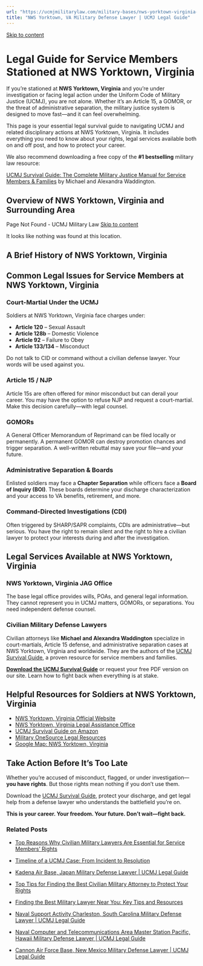 ```yaml
---
url: "https://ucmjmilitarylaw.com/military-bases/nws-yorktown-virginia-military-defense-lawyer-ucmj-legal-guide/"
title: "NWS Yorktown, VA Military Defense Lawyer | UCMJ Legal Guide"
---
```


[Skip to content](https://ucmjmilitarylaw.com/military-bases/nws-yorktown-virginia-military-defense-lawyer-ucmj-legal-guide/#content)

# Legal Guide for Service Members Stationed at NWS Yorktown, Virginia

If you’re stationed at **NWS Yorktown, Virginia** and you’re under investigation or facing legal action under the Uniform Code of Military Justice (UCMJ), you are not alone. Whether it’s an Article 15, a GOMOR, or the threat of administrative separation, the military justice system is designed to move fast—and it can feel overwhelming.

This page is your essential legal survival guide to navigating UCMJ and related disciplinary actions at NWS Yorktown, Virginia. It includes everything you need to know about your rights, legal services available both on and off post, and how to protect your career.

We also recommend downloading a free copy of the **#1 bestselling** military law resource:

[UCMJ Survival Guide: The Complete Military Justice Manual for Service Members & Families](https://www.amazon.com/dp/B0FCDD3B2Z) by Michael and Alexandra Waddington.

## Overview of NWS Yorktown, Virginia and Surrounding Area

Page Not Found - UCMJ Military Law [Skip to content](https://ucmjmilitarylaw.com/military-bases/nws-yorktown-virginia-military-defense-lawyer-ucmj-legal-guide/%7Blocation7#content)

It looks like nothing was found at this location.

## A Brief History of NWS Yorktown, Virginia

## Common Legal Issues for Service Members at NWS Yorktown, Virginia

### Court-Martial Under the UCMJ

Soldiers at NWS Yorktown, Virginia face charges under:

- **Article 120** – Sexual Assault
- **Article 128b** – Domestic Violence
- **Article 92** – Failure to Obey
- **Article 133/134** – Misconduct

Do not talk to CID or command without a civilian defense lawyer. Your words will be used against you.

### Article 15 / NJP

Article 15s are often offered for minor misconduct but can derail your career. You may have the option to refuse NJP and request a court-martial. Make this decision carefully—with legal counsel.

### GOMORs

A General Officer Memorandum of Reprimand can be filed locally or permanently. A permanent GOMOR can destroy promotion chances and trigger separation. A well-written rebuttal may save your file—and your future.

### Administrative Separation & Boards

Enlisted soldiers may face a **Chapter Separation** while officers face a **Board of Inquiry (BOI)**. These boards determine your discharge characterization and your access to VA benefits, retirement, and more.

### Command-Directed Investigations (CDI)

Often triggered by SHARP/SAPR complaints, CDIs are administrative—but serious. You have the right to remain silent and the right to hire a civilian lawyer to protect your interests during and after the investigation.

## Legal Services Available at NWS Yorktown, Virginia

### NWS Yorktown, Virginia JAG Office

The base legal office provides wills, POAs, and general legal information. They cannot represent you in UCMJ matters, GOMORs, or separations. You need independent defense counsel.

### Civilian Military Defense Lawyers

Civilian attorneys like **Michael and Alexandra Waddington** specialize in court-martials, Article 15 defense, and administrative separation cases at NWS Yorktown, Virginia and worldwide. They are the authors of the [UCMJ Survival Guide](https://www.amazon.com/dp/B0FCDD3B2Z), a proven resource for service members and families.

**[Download the UCMJ Survival Guide](https://www.amazon.com/dp/B0FCDD3B2Z)** or request your free PDF version on our site. Learn how to fight back when everything is at stake.

## Helpful Resources for Soldiers at NWS Yorktown, Virginia

- [NWS Yorktown, Virginia Official Website](https://ucmjmilitarylaw.com/military-bases/nws-yorktown-virginia-military-defense-lawyer-ucmj-legal-guide/%7Blocation12%7D)
- [NWS Yorktown, Virginia Legal Assistance Office](https://ucmjmilitarylaw.com/military-bases/nws-yorktown-virginia-military-defense-lawyer-ucmj-legal-guide/%7Blocation13%7D)
- [UCMJ Survival Guide on Amazon](https://www.amazon.com/dp/B0FCDD3B2Z)
- [Military OneSource Legal Resources](https://www.militaryonesource.mil/legal/)
- [Google Map: NWS Yorktown, Virginia](https://ucmjmilitarylaw.com/military-bases/nws-yorktown-virginia-military-defense-lawyer-ucmj-legal-guide/%7Blocation14%7D)

## Take Action Before It’s Too Late

Whether you’re accused of misconduct, flagged, or under investigation— **you have rights**. But those rights mean nothing if you don’t use them.

Download the [UCMJ Survival Guide](https://www.amazon.com/dp/B0FCDD3B2Z), protect your discharge, and get legal help from a defense lawyer who understands the battlefield you’re on.

**This is your career. Your freedom. Your future. Don’t wait—fight back.**

### Related Posts

- [Top Reasons Why Civilian Military Lawyers Are Essential for Service Members’ Rights](https://ucmjmilitarylaw.com/civilian-military-lawyers/)
- [Timeline of a UCMJ Case: From Incident to Resolution](https://ucmjmilitarylaw.com/ucmj/timeline-of-a-ucmj-case-from-incident-to-resolution/)
- [Kadena Air Base, Japan Military Defense Lawyer \| UCMJ Legal Guide](https://ucmjmilitarylaw.com/kadena-air-base-japan-military-defense-lawyer-ucmj-legal-guide/)
- [Top Tips for Finding the Best Civilian Military Attorney to Protect Your Rights](https://ucmjmilitarylaw.com/best-civilian-military-attorney/)

- [Finding the Best Military Lawyer Near You: Key Tips and Resources](https://ucmjmilitarylaw.com/military-lawyer-near-me/)
- [Naval Support Activity Charleston, South Carolina Military Defense Lawyer \| UCMJ Legal Guide](https://ucmjmilitarylaw.com/naval-support-activity-charleston-south-carolina-military-defense-lawyer-ucmj-legal-guide/)
- [Naval Computer and Telecommunications Area Master Station Pacific, Hawaii Military Defense Lawyer \| UCMJ Legal Guide](https://ucmjmilitarylaw.com/naval-computer-and-telecommunications-area-master-station-pacific-hawaii-military-defense-lawyer-ucmj-legal-guide/)
- [Cannon Air Force Base, New Mexico Military Defense Lawyer \| UCMJ Legal Guide](https://ucmjmilitarylaw.com/cannon-air-force-base-new-mexico-military-defense-lawyer-ucmj-legal-guide/)